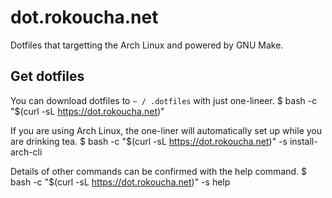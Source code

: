 # dot.rokoucha.net

Dotfiles that targetting the Arch Linux and powered by GNU Make.

## Get dotfiles

You can download dotfiles to `~ / .dotfiles` with just one-lineer.
    $ bash -c "$(curl -sL https://dot.rokoucha.net)"

If you are using Arch Linux, the one-liner will automatically set up while you are drinking tea.
    $ bash -c "$(curl -sL https://dot.rokoucha.net)" -s install-arch-cli

Details of other commands can be confirmed with the help command.
    $ bash -c "$(curl -sL https://dot.rokoucha.net)" -s help
